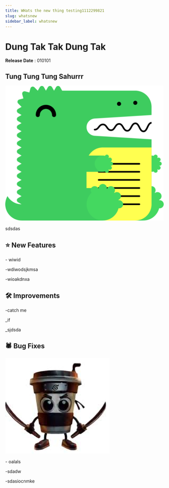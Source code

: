 ```yaml
---
title: WHats the new thing testing1112299821
slug: whatsnew
sidebar_label: whatsnew
---
```

# Dung Tak Tak Dung Tak

**Release Date** : 010101

## Tung Tung Tung Sahurrr
![docusaurus-logo.png](https://raw.githubusercontent.com/KenniHK/docusaurus_CMS/main/static/img/docusaurus-logo.png)

sdsdas

## ⭐ New Features

\- wiwid

\-wdiwodsjkmsa

\-wioakdnxa

## 🛠️ Improvements

\-catch me

_if

_sjdsda

## 🕷️ Bug Fixes
![assasino.png](https://raw.githubusercontent.com/KenniHK/docusaurus_CMS/main/static/img/assasino.png)

\- oalals

\-sdadw 

\-sdasiocnmke
